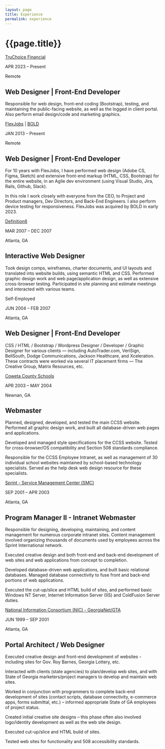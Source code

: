 ```yaml
---
layout: page
title: Experience
permalink: experience
---
```


<div class="container w-full md:max-w-4xl mx-auto">
  <div class="flex flex-wrap text-sm">
    <div class="w-full">
      <div class="bg-white border shadow-md p-3 md:py-5 md:px-10 h-full">
      <h1 class="uppercase text-center font-semibold text-gray-500 text-lg mb-5">{{page.title}}</h1>
      <div class="grid grid-cols-12 gap-x-4 gap-y-8">
        <div class="col-start-1 col-end-4 border-e">
          <p><a class="text-base font-semibold text-primary-500 hover:text-amber-600 underline decoration-amber-200 underline-offset-2" href="https://truchoicefinancial.com" target="_blank">TruChoice Financial</a></p>
          <p class="text-gray-400 text-sm">APR 2023 &ndash; Present</p>
          <p class="text-gray-400 text-xs">Remote</p>
        </div> <!-- left -->
        <div class="col-start-4 col-end-12">
          <h2 class="text-lg font-semibold">Web Designer | Front-End Developer</h2>
          <p>Responsible for web design, front-end coding (Bootstrap), testing, and maintaining the public-facing website, as well as the logged in client portal. Also perform email design/code and marketing graphics.</p>  
        </div> <!-- right -->
        <div class="col-start-1 col-end-4 border-e">
          <p><a class="text-base font-semibold text-primary-500 hover:text-amber-600 underline decoration-amber-200 underline-offset-2" href="https://www.flexjobs.com/tour" target="_blank">FlexJobs</a> | <a class="text-base font-semibold text-primary-500 hover:text-amber-600 underline decoration-amber-200 underline-offset-2" href="https://www.bold.com/" target="_blank">BOLD</a></p>
          <p class="text-gray-400 text-sm">JAN 2013 &ndash; Present</p>
          <p class="text-gray-400 text-xs">Remote</p>
        </div> <!-- left -->
        <div class="col-start-4 col-end-12">
          <h2 class="text-lg font-semibold">Web Designer | Front-End Developer</h2>
          <p class="mb-1">For 10 years with FlexJobs, I have performed web design (Adobe CS, Figma, Sketch) and extensive front-end markup (HTML, CSS, Bootstrap) for the entire website, in an Agile dev environment (using Visual Studio, Jira, Rails, Github, Slack).</p>
          <p>In this role I work closely with everyone from the CEO, to Project and Product managers, Dev Directors, and Back-End Engineers.  I also perform device testing for responsiveness. FlexJobs was acquired by BOLD in early 2023.</p>  
        </div> <!-- right -->
        <div class="col-start-1 col-end-4 border-e">
          <p><a class="text-base font-semibold text-primary-500 hover:text-amber-600 underline decoration-amber-200 underline-offset-2" href="https://definition6.com/" target="_blank">Definition6</a></p>
          <p class="text-gray-400 text-sm">MAR 2007 &ndash; DEC 2007</p>
          <p class="text-gray-400 text-xs">Atlanta, GA</p>
        </div> <!-- left -->
        <div class="col-start-4 col-end-12">
          <h2 class="text-lg font-semibold">Interactive Web Designer</h2>
          <p>Took design comps, wireframes, charter documents, and UI layouts and translated into website builds, using semantic HTML and CSS. Performed graphic design work and web page/application design, as well as extensive cross-browser testing. Participated in site planning and estimate meetings and interacted with various teams.</p>  
        </div> <!-- right -->
        <div class="col-start-1 col-end-4 border-e">
          <p class="text-base font-semibold text-primary-500">Self-Employed</p>
          <p class="text-gray-400 text-sm">JUN 2004 &ndash; FEB 2007</p>
          <p class="text-gray-400 text-xs">Atlanta, GA</p>
        </div> <!-- left -->
        <div class="col-start-4 col-end-12">
          <h2 class="text-lg font-semibold">Web Designer | Front-End Developer</h2>
          <p>CSS / HTML / Bootstrap / Wordpress Designer / Developer / Graphic Designer for various clients — including AutoTrader.com, VeriSign, BellSouth, Dodge Communications, Jackson Healthcare, and Xceleration. These contracts were worked via several IT placement firms — The Creative Group, Matrix Resources, etc.</p>  
        </div> <!-- right -->
        <div class="col-start-1 col-end-4 border-e">
          <p><a class="text-base font-semibold text-primary-500 hover:text-amber-600 underline decoration-amber-200 underline-offset-2" href="https://www.cowetaschools.net/en-US" target="_blank">Coweta County Schools</a></p>
          <p class="text-gray-400 text-sm">APR 2003 &ndash; MAY 2004</p>
          <p class="text-gray-400 text-xs">Newnan, GA</p>
        </div> <!-- left -->
        <div class="col-start-4 col-end-12">
          <h2 class="text-lg font-semibold">Webmaster</h2>
          <p class="mb-1">Planned, designed, developed, and tested the main CCSS website. Performed all graphic design work, and built all database-driven web pages and applications.</p>
          <p class="mb-1">Developed and managed style specifications for the CCSS website. Tested for cross-browser/OS compatibility and Section 508 standards compliance.</p>
          <p>Responsible for the CCSS Employee Intranet, as well as management of 30 individual school websites maintained by school-based technology specialists. Served as the help desk web design resource for these specialists.</p>  
        </div> <!-- right -->
        <div class="col-start-1 col-end-4 border-e">
          <p><a class="text-base font-semibold text-primary-500 hover:text-amber-600 underline decoration-amber-200 underline-offset-2" href="https://www.t-mobile.com/" target="_blank">Sprint - Service Management Center (SMC)</a></p>
          <p class="text-gray-400 text-sm">SEP 2001 &ndash; APR 2003</p>
          <p class="text-gray-400 text-xs">Atlanta, GA</p>
        </div> <!-- left -->
        <div class="col-start-4 col-end-12">
          <h2 class="text-lg font-semibold">Program Manager II - Intranet Webmaster</h2>
          <p class="mb-1">Responsible for designing, developing, maintaining, and content management for numerous corporate intranet sites. Content management involved organizing thousands of documents used by employees across the Sprint International network.</p>
          <p class="mb-1">Executed creative design and both front-end and back-end development of web sites and web applications from concept to completion.</p>
          <p class="mb-1">Developed database-driven web applications, and built basic relational databases. Managed database connectivity to fuse front and back-end portions of web applications.</p>
          <p>Executed the cut-up/slice and HTML build of sites, and performed basic Windows NT Server, Internet Information Server (IIS) and ColdFusion Server duties.</p>  
        </div> <!-- right -->
        <div class="col-start-1 col-end-4 border-e">
          <p><a class="text-base font-semibold text-primary-500 hover:text-amber-600 underline decoration-amber-200 underline-offset-2" href="https://en.wikipedia.org/wiki/NIC_Inc." target="_blank">National Information Consortium (NIC) - GeorgiaNet/GTA</a></p>
          <p class="text-gray-400 text-sm">JUN 1999 &ndash; SEP 2001</p>
          <p class="text-gray-400 text-xs">Atlanta, GA</p>
        </div> <!-- left -->
        <div class="col-start-4 col-end-12">
          <h2 class="text-lg font-semibold">Portal Architect / Web Designer</h2>
          <p class="mb-1">Executed creative design and front-end development of websites - including sites for Gov. Roy Barnes, Georgia Lottery, etc.</p>
          <p class="mb-1">Interacted with clients (state agencies) to plan/develop web sites, and with State of Georgia marketers/project managers to develop and maintain web sites.</p>
          <p class="mb-1">Worked in conjunction with programmers to complete back-end development of sites (contact scripts, database connectivity, e-commerce apps, forms submittal, etc.) – informed appropriate State of GA employees of project status.</p>
          <p class="mb-1">Created initial creative site designs – this phase often also involved logo/identity development as well as the web site design.</p>
          <p class="mb-1">Executed cut-up/slice and HTML build of sites.</p> 
          <p>Tested web sites for functionality and 508 accessibility standards.</p>  
        </div> <!-- right -->
      </div> <!-- grid -->
      </div> <!-- bg-white -->
    </div> <!-- w-full -->
  </div> <!-- flex -->
</div> <!-- container -->
